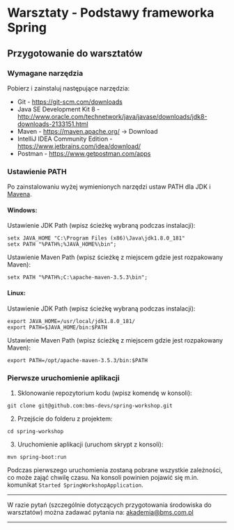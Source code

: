 # Warsztaty - Podstawy frameworka Spring

## Przygotowanie do warsztatów

### Wymagane narzędzia

Pobierz i zainstaluj następujące narzędzia:
* Git - https://git-scm.com/downloads
* Java SE Development Kit 8 - http://www.oracle.com/technetwork/java/javase/downloads/jdk8-downloads-2133151.html
* Maven - https://maven.apache.org/ -> Download
* IntelliJ IDEA Community Edition - https://www.jetbrains.com/idea/download/
* Postman - https://www.getpostman.com/apps

### Ustawienie PATH

Po zainstalowaniu wyżej wymienionych narzędzi ustaw PATH dla JDK i [Mavena](https://maven.apache.org/install.html).

#### Windows:

Ustawienie JDK Path (wpisz ścieżkę wybraną podczas instalacji):

```
setx JAVA_HOME "C:\Program Files (x86)\Java\jdk1.8.0_181" 
setx PATH "%PATH%;%JAVA_HOME%\bin";
```

Ustawienie Maven Path (wpisz ścieżkę z miejscem gdzie jest rozpakowany Maven):

```
setx PATH "%PATH%;C:\apache-maven-3.5.3\bin";
```

#### Linux:

Ustawienie JDK Path (wpisz ścieżkę wybraną podczas instalacji):

```
export JAVA_HOME=/usr/local/jdk1.8.0_181/
export PATH=$JAVA_HOME/bin:$PATH
```

Ustawienie Maven Path (wpisz ścieżkę z miejscem gdzie jest rozpakowany Maven):

```
export PATH=/opt/apache-maven-3.5.3/bin:$PATH
```

### Pierwsze uruchomienie aplikacji

1. Sklonowanie repozytorium kodu (wpisz komendę w konsoli):

`git clone git@github.com:bms-devs/spring-workshop.git`

2. Przejście do folderu z projektem:

`cd spring-workshop`

3. Uruchomienie aplikacji (uruchom skrypt z konsoli):

`mvn spring-boot:run`

Podczas pierwszego uruchomienia zostaną pobrane wszystkie zależności, co może zająć chwilę czasu. Na konsoli powinien pojawić się m.in. komunikat `Started SpringWorkshopApplication`.

---

W razie pytań (szczególnie dotyczących przygotowania środowiska do warsztatów) można zadawać pytania na: akademia@bms.com.pl

---

